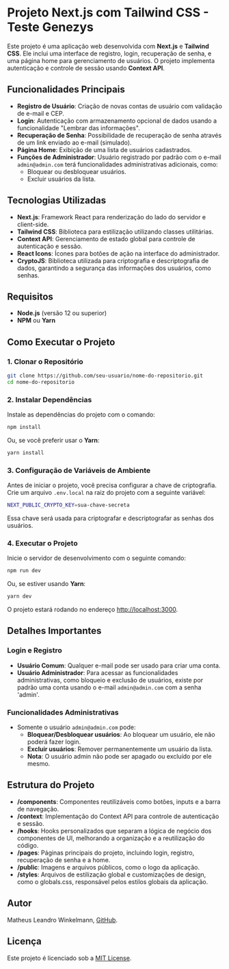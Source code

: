 # Projeto Next.js com Tailwind CSS - Teste Genezys

Este projeto é uma aplicação web desenvolvida com **Next.js** e **Tailwind CSS**. Ele inclui uma interface de registro, login, recuperação de senha, e uma página home para gerenciamento de usuários. O projeto implementa autenticação e controle de sessão usando **Context API**.

## Funcionalidades Principais

- **Registro de Usuário**: Criação de novas contas de usuário com validação de e-mail e CEP.
- **Login**: Autenticação com armazenamento opcional de dados usando a funcionalidade "Lembrar das informações".
- **Recuperação de Senha**: Possibilidade de recuperação de senha através de um link enviado ao e-mail (simulado).
- **Página Home**: Exibição de uma lista de usuários cadastrados.
- **Funções de Administrador**: Usuário registrado por padrão com o e-mail `admin@admin.com` terá funcionalidades administrativas adicionais, como:
  - Bloquear ou desbloquear usuários.
  - Excluir usuários da lista.

## Tecnologias Utilizadas

- **Next.js**: Framework React para renderização do lado do servidor e client-side.
- **Tailwind CSS**: Biblioteca para estilização utilizando classes utilitárias.
- **Context API**: Gerenciamento de estado global para controle de autenticação e sessão.
- **React Icons**: Ícones para botões de ação na interface do administrador.
- **CryptoJS**: Biblioteca utilizada para criptografia e descriptografia de dados, garantindo a segurança das informações dos usuários, como senhas.

## Requisitos

- **Node.js** (versão 12 ou superior)
- **NPM** ou **Yarn**

## Como Executar o Projeto

### 1. Clonar o Repositório

```bash
git clone https://github.com/seu-usuario/nome-do-repositorio.git
cd nome-do-repositorio
```

### 2. Instalar Dependências

Instale as dependências do projeto com o comando:

```bash
npm install
```

Ou, se você preferir usar o **Yarn**:

```bash
yarn install
```

### 3. Configuração de Variáveis de Ambiente

Antes de iniciar o projeto, você precisa configurar a chave de criptografia. Crie um arquivo `.env.local` na raiz do projeto com a seguinte variável:

```bash
NEXT_PUBLIC_CRYPTO_KEY=sua-chave-secreta
```

Essa chave será usada para criptografar e descriptografar as senhas dos usuários.

### 4. Executar o Projeto

Inicie o servidor de desenvolvimento com o seguinte comando:

```bash
npm run dev
```

Ou, se estiver usando **Yarn**:

```bash
yarn dev
```

O projeto estará rodando no endereço [http://localhost:3000](http://localhost:3000).

## Detalhes Importantes

### Login e Registro

- **Usuário Comum**: Qualquer e-mail pode ser usado para criar uma conta.
- **Usuário Administrador**: Para acessar as funcionalidades administrativas, como bloqueio e exclusão de usuários, existe por padrão uma conta usando o e-mail `admin@admin.com` com a senha 'admin'.

### Funcionalidades Administrativas

- Somente o usuário `admin@admin.com` pode:
  - **Bloquear/Desbloquear usuários**: Ao bloquear um usuário, ele não poderá fazer login.
  - **Excluir usuários**: Remover permanentemente um usuário da lista.
  - **Nota**: O usuário admin não pode ser apagado ou excluído por ele mesmo.

## Estrutura do Projeto

- **/components**: Componentes reutilizáveis como botões, inputs e a barra de navegação.
- **/context**: Implementação do Context API para controle de autenticação e sessão.
- **/hooks**: Hooks personalizados que separam a lógica de negócio dos componentes de UI, melhorando a organização e a reutilização do código.
- **/pages**: Páginas principais do projeto, incluindo login, registro, recuperação de senha e a home.
- **/public**: Imagens e arquivos públicos, como o logo da aplicação.
- **/styles**: Arquivos de estilização global e customizações de design, como o globals.css, responsável pelos estilos globais da aplicação.

## Autor
Matheus Leandro Winkelmann, [GitHub](https://github.com/MatheusLWinkelmann).

## Licença

Este projeto é licenciado sob a [MIT License](LICENSE).

